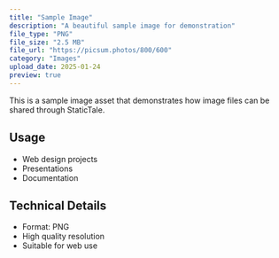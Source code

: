 ```yaml
---
title: "Sample Image"
description: "A beautiful sample image for demonstration"
file_type: "PNG"
file_size: "2.5 MB"
file_url: "https://picsum.photos/800/600"
category: "Images"
upload_date: 2025-01-24
preview: true
---
```


This is a sample image asset that demonstrates how image files can be shared through StaticTale.

## Usage
- Web design projects
- Presentations
- Documentation

## Technical Details
- Format: PNG
- High quality resolution
- Suitable for web use
